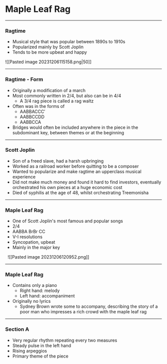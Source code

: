 
# Maple Leaf Rag

---

### Ragtime

<split left="2" right="1" gap="2">

- Musical style that was popular between 1890s to 1910s
- Popularized mainly by Scott Joplin
- Tends to be more upbeat and happy

![[Pasted image 20231206115158.png|50]]

</split>

---

### Ragtime - Form

- Originally a modification of a march
- Most commonly written in 2/4, but also can be in 4/4
	- A 3/4 rag piece is called a rag waltz
- Often was in the forms of
	- AABBACCC′
	- AABBCCDD
	- AABBCCA
- Bridges would often be included anywhere in the piece in the subdominant key, between themes or at the beginning

---

### Scott Joplin

- Son of a freed slave, had a harsh upbringing
- Worked as a railroad worker before quitting to be a composer
- Wanted to popularize and make ragtime an upperclass musical experience
- Did not make much money and found it hard to find investors, eventually orchestrated his own pieces at a huge economic cost
- Died of syphilis at the age of 48, whilst orchestrating Treemonisha

---

### Maple Leaf Rag

<split left="1" right="1" gap="2">

- One of Scott Joplin's most famous and popular songs
- 2/4
- AABBA BrBr CC
- V-I resolutions
- Syncopation, upbeat
- Mainly in the major key

 
![[Pasted image 20231206120952.png]]


</split>

---

### Maple Leaf Rag

- Contains only a piano
	- Right hand: melody
	- Left hand: accompaniment
- Originally no lyrics
	- Sydney Brown wrote some to accompany, describing the story of a poor man who impresses a rich crowd with the maple leaf rag

---

### Section A

- Very regular rhythm repeating every two measures
- Steady pulse in the left hand
- Rising arpeggios
- Primary theme of the piece